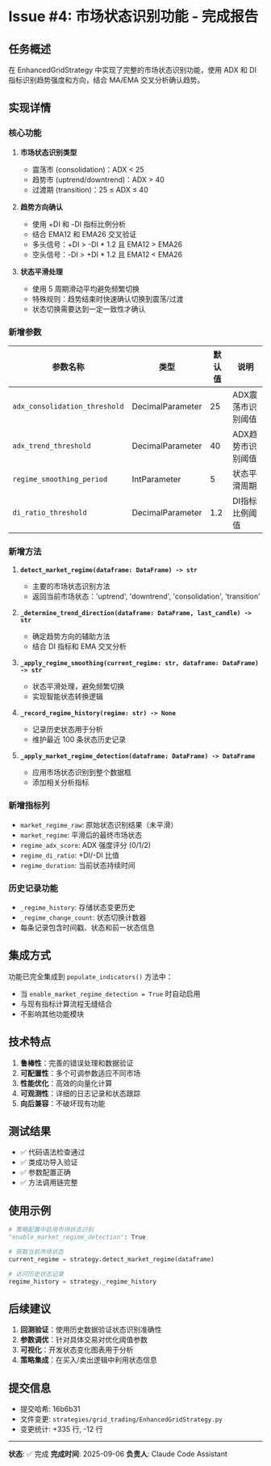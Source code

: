 # Issue #4: 市场状态识别功能 - 完成报告

## 任务概述

在 EnhancedGridStrategy 中实现了完整的市场状态识别功能，使用 ADX 和 DI 指标识别趋势强度和方向，结合 MA/EMA 交叉分析确认趋势。

## 实现详情

### 核心功能

1. **市场状态识别类型**
   - 震荡市 (consolidation)：ADX < 25
   - 趋势市 (uptrend/downtrend)：ADX > 40
   - 过渡期 (transition)：25 ≤ ADX ≤ 40

2. **趋势方向确认**
   - 使用 +DI 和 -DI 指标比例分析
   - 结合 EMA12 和 EMA26 交叉验证
   - 多头信号：+DI > -DI * 1.2 且 EMA12 > EMA26
   - 空头信号：-DI > +DI * 1.2 且 EMA12 < EMA26

3. **状态平滑处理**
   - 使用 5 周期滑动平均避免频繁切换
   - 特殊规则：趋势结束时快速确认切换到震荡/过渡
   - 状态切换需要达到一定一致性才确认

### 新增参数

| 参数名称 | 类型 | 默认值 | 说明 |
|---------|------|--------|------|
| `adx_consolidation_threshold` | DecimalParameter | 25 | ADX震荡市识别阈值 |
| `adx_trend_threshold` | DecimalParameter | 40 | ADX趋势市识别阈值 |
| `regime_smoothing_period` | IntParameter | 5 | 状态平滑周期 |
| `di_ratio_threshold` | DecimalParameter | 1.2 | DI指标比例阈值 |

### 新增方法

1. **`detect_market_regime(dataframe: DataFrame) -> str`**
   - 主要的市场状态识别方法
   - 返回当前市场状态：'uptrend', 'downtrend', 'consolidation', 'transition'

2. **`_determine_trend_direction(dataframe: DataFrame, last_candle) -> str`**
   - 确定趋势方向的辅助方法
   - 结合 DI 指标和 EMA 交叉分析

3. **`_apply_regime_smoothing(current_regime: str, dataframe: DataFrame) -> str`**
   - 状态平滑处理，避免频繁切换
   - 实现智能状态转换逻辑

4. **`_record_regime_history(regime: str) -> None`**
   - 记录历史状态用于分析
   - 维护最近 100 条状态历史记录

5. **`_apply_market_regime_detection(dataframe: DataFrame) -> DataFrame`**
   - 应用市场状态识别到整个数据框
   - 添加相关分析指标

### 新增指标列

- `market_regime_raw`: 原始状态识别结果（未平滑）
- `market_regime`: 平滑后的最终市场状态
- `regime_adx_score`: ADX 强度评分 (0/1/2)
- `regime_di_ratio`: +DI/-DI 比值
- `regime_duration`: 当前状态持续时间

### 历史记录功能

- `_regime_history`: 存储状态变更历史
- `_regime_change_count`: 状态切换计数器
- 每条记录包含时间戳、状态和前一状态信息

## 集成方式

功能已完全集成到 `populate_indicators()` 方法中：
- 当 `enable_market_regime_detection = True` 时自动启用
- 与现有指标计算流程无缝结合
- 不影响其他功能模块

## 技术特点

1. **鲁棒性**：完善的错误处理和数据验证
2. **可配置性**：多个可调参数适应不同市场
3. **性能优化**：高效的向量化计算
4. **可观测性**：详细的日志记录和状态跟踪
5. **向后兼容**：不破坏现有功能

## 测试结果

- ✅ 代码语法检查通过
- ✅ 类成功导入验证
- ✅ 参数配置正确
- ✅ 方法调用链完整

## 使用示例

```python
# 策略配置中启用市场状态识别
"enable_market_regime_detection": True

# 获取当前市场状态
current_regime = strategy.detect_market_regime(dataframe)

# 访问历史状态记录
regime_history = strategy._regime_history
```

## 后续建议

1. **回测验证**：使用历史数据验证状态识别准确性
2. **参数调优**：针对具体交易对优化阈值参数
3. **可视化**：开发状态变化图表用于分析
4. **策略集成**：在买入/卖出逻辑中利用状态信息

## 提交信息

- 提交哈希: 16b6b31
- 文件变更: `strategies/grid_trading/EnhancedGridStrategy.py`
- 变更统计: +335 行, -12 行

---

**状态**: ✅ 完成
**完成时间**: 2025-09-06
**负责人**: Claude Code Assistant